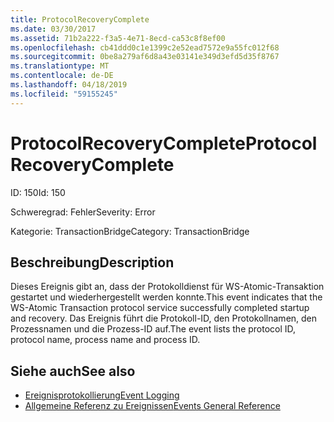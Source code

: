 ```yaml
---
title: ProtocolRecoveryComplete
ms.date: 03/30/2017
ms.assetid: 71b2a222-f3a5-4e71-8ecd-ca53c8f8ef00
ms.openlocfilehash: cb41ddd0c1e1399c2e52ead7572e9a55fc012f68
ms.sourcegitcommit: 0be8a279af6d8a43e03141e349d3efd5d35f8767
ms.translationtype: MT
ms.contentlocale: de-DE
ms.lasthandoff: 04/18/2019
ms.locfileid: "59155245"
---
```

# <a name="protocolrecoverycomplete"></a><span data-ttu-id="7b9b3-102">ProtocolRecoveryComplete</span><span class="sxs-lookup"><span data-stu-id="7b9b3-102">ProtocolRecoveryComplete</span></span>
<span data-ttu-id="7b9b3-103">ID: 150</span><span class="sxs-lookup"><span data-stu-id="7b9b3-103">Id: 150</span></span>  
  
 <span data-ttu-id="7b9b3-104">Schweregrad: Fehler</span><span class="sxs-lookup"><span data-stu-id="7b9b3-104">Severity: Error</span></span>  
  
 <span data-ttu-id="7b9b3-105">Kategorie: TransactionBridge</span><span class="sxs-lookup"><span data-stu-id="7b9b3-105">Category: TransactionBridge</span></span>  
  
## <a name="description"></a><span data-ttu-id="7b9b3-106">Beschreibung</span><span class="sxs-lookup"><span data-stu-id="7b9b3-106">Description</span></span>  
 <span data-ttu-id="7b9b3-107">Dieses Ereignis gibt an, dass der Protokolldienst für WS-Atomic-Transaktion gestartet und wiederhergestellt werden konnte.</span><span class="sxs-lookup"><span data-stu-id="7b9b3-107">This event indicates that the WS-Atomic Transaction protocol service successfully completed startup and recovery.</span></span> <span data-ttu-id="7b9b3-108">Das Ereignis führt die Protokoll-ID, den Protokollnamen, den Prozessnamen und die Prozess-ID auf.</span><span class="sxs-lookup"><span data-stu-id="7b9b3-108">The event lists the protocol ID, protocol name, process name and process ID.</span></span>  
  
## <a name="see-also"></a><span data-ttu-id="7b9b3-109">Siehe auch</span><span class="sxs-lookup"><span data-stu-id="7b9b3-109">See also</span></span>

- [<span data-ttu-id="7b9b3-110">Ereignisprotokollierung</span><span class="sxs-lookup"><span data-stu-id="7b9b3-110">Event Logging</span></span>](../../../../../docs/framework/wcf/diagnostics/event-logging/index.md)
- [<span data-ttu-id="7b9b3-111">Allgemeine Referenz zu Ereignissen</span><span class="sxs-lookup"><span data-stu-id="7b9b3-111">Events General Reference</span></span>](../../../../../docs/framework/wcf/diagnostics/event-logging/events-general-reference.md)
